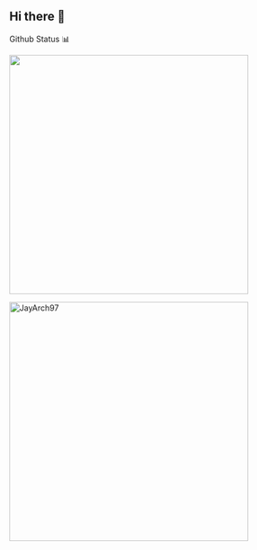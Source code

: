 ## Hi there 👋

Github Status 📊

<p><img
  align="center"
  src="https://github-readme-stats.vercel.app/api/?username=JayArch97&theme=dracula" width="425"
/></p>
<p>
<img align="center" src="https://github-readme-stats.vercel.app/api/top-langs?username=JayArch97&show_icons=true&locale=en&layout=compact" alt="JayArch97" width="425" />
</p>


